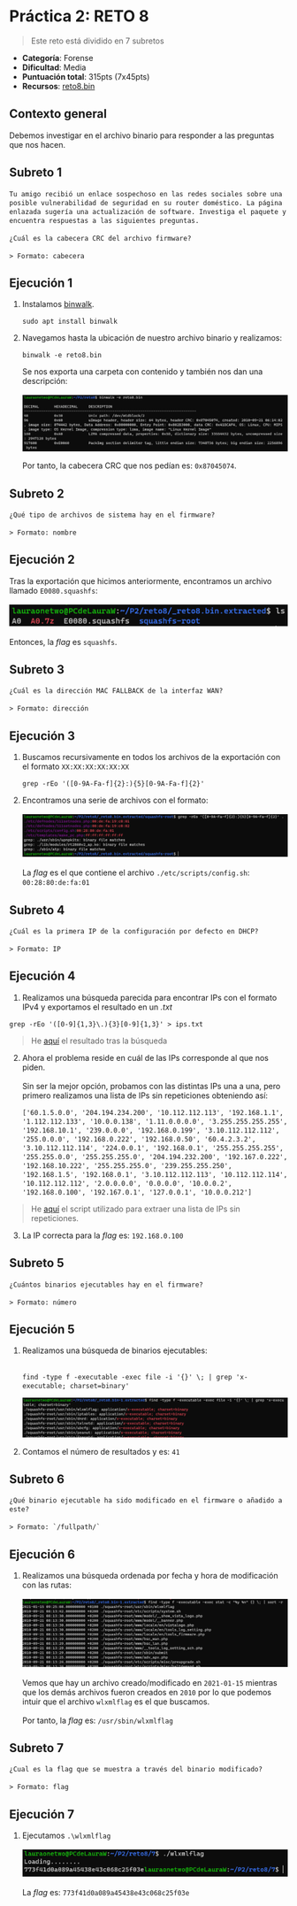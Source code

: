 # Práctica 2: RETO 8
> Este reto está dividido en 7 subretos
+ <b>Categoría</b>: Forense
+ <b>Dificultad</b>: Media
+ <b>Puntuación total</b>: 315pts (7x45pts)
+ <b>Recursos</b>: [reto8.bin](resources/reto8.bin)

## Contexto general

Debemos investigar en el archivo binario para responder a las preguntas que nos hacen.

## Subreto 1
```
Tu amigo recibió un enlace sospechoso en las redes sociales sobre una posible vulnerabilidad de seguridad en su router doméstico. La página enlazada sugería una actualización de software. Investiga el paquete y encuentra respuestas a las siguientes preguntas.

¿Cuál es la cabecera CRC del archivo firmware?

> Formato: cabecera
```

## Ejecución 1

1. Instalamos [binwalk](https://github.com/ReFirmLabs/binwalk).

    ```
    sudo apt install binwalk
    ```
2. Navegamos hasta la ubicación de nuestro archivo binario y realizamos:

    ```
    binwalk -e reto8.bin
    ```

    Se nos exporta una carpeta con contenido y también nos dan una descripción:
    <br><br>
    ![1](resources/1/1.1.png)

    Por tanto, la cabecera CRC que nos pedían es: ```0x87045074```.

## Subreto 2
```
¿Qué tipo de archivos de sistema hay en el firmware?

> Formato: nombre
```

## Ejecución 2

Tras la exportación que hicimos anteriormente, encontramos un archivo llamado ```E0080.squashfs```:
<br><br>
![2](resources/2/2.1.png)
<br><br>
Entonces, la _flag_ es ```squashfs```.

## Subreto 3
```
¿Cuál es la dirección MAC FALLBACK de la interfaz WAN?

> Formato: dirección
```

## Ejecución 3

1. Buscamos recursivamente en todos los archivos de la exportación con el formato ```XX:XX:XX:XX:XX:XX```

    ```
    grep -rEo '([0-9A-Fa-f]{2}:){5}[0-9A-Fa-f]{2}'
    ```

2. Encontramos una serie de archivos con el formato:
<br><br>
![3](resources/3/3.1.png)
<br><br>
La _flag_ es el que contiene el archivo ```./etc/scripts/config.sh```: ```00:28:80:de:fa:01```

## Subreto 4
```
¿Cuál es la primera IP de la configuración por defecto en DHCP?

> Formato: IP
```

## Ejecución 4

1. Realizamos una búsqueda parecida para encontrar IPs con el formato IPv4 y exportamos el resultado en un _.txt_ 
```
grep -rEo '([0-9]{1,3}\.){3}[0-9]{1,3}' > ips.txt
```

> He [aquí](resources/4/ips.txt) el resultado tras la búsqueda

2. Ahora el problema reside en cuál de las IPs corresponde al que nos piden.<br><br>
Sin ser la mejor opción, probamos con las distintas IPs una a una, pero primero realizamos una lista de IPs sin repeticiones obteniendo así: 
    ```
    ['60.1.5.0.0', '204.194.234.200', '10.112.112.113', '192.168.1.1', '1.112.112.133', '10.0.0.138', '1.11.0.0.0.0', '3.255.255.255.255', '192.168.10.1', '239.0.0.0', '192.168.0.199', '3.10.112.112.112', '255.0.0.0', '192.168.0.222', '192.168.0.50', '60.4.2.3.2', '3.10.112.112.114', '224.0.0.1', '192.168.0.1', '255.255.255.255', '255.255.0.0', '255.255.255.0', '204.194.232.200', '192.167.0.222', '192.168.10.222', '255.255.255.0', '239.255.255.250', '192.168.1.5', '192.168.0.1', '3.10.112.112.113', '10.112.112.114', '10.112.112.112', '2.0.0.0.0', '0.0.0.0', '10.0.0.2', '192.168.0.100', '192.167.0.1', '127.0.0.1', '10.0.0.212']
    ```
> He [aquí](resources/4/lista.py) el script utilizado para extraer una lista de IPs sin repeticiones.

3. La IP correcta para la _flag_ es: ```192.168.0.100```

## Subreto 5
```
¿Cuántos binarios ejecutables hay en el firmware?

> Formato: número
```

## Ejecución 5

1. Realizamos una búsqueda de binarios ejecutables:
<br><br>
    ```
    find -type f -executable -exec file -i '{}' \; | grep 'x-executable; charset=binary'
    ```
    ![5](resources/5/5.1.png)

2. Contamos el número de resultados y es: ```41```

## Subreto 6
```
¿Qué binario ejecutable ha sido modificado en el firmware o añadido a este?

> Formato: `/fullpath/`
```

## Ejecución 6

1. Realizamos una búsqueda ordenada por fecha y hora de modificación con las rutas:
<br><br>
![6](resources/6/6.1.png)
<br><br>
Vemos que hay un archivo creado/modificado en ```2021-01-15``` mientras que los demás archivos fueron creados en ```2010``` por lo que podemos intuir que el archivo ```wlxmlflag``` es el que buscamos.
<br><br>
Por tanto, la _flag_ es: ```/usr/sbin/wlxmlflag```

## Subreto 7
```
¿Cual es la flag que se muestra a través del binario modificado?

> Formato: flag
```

## Ejecución 7

1. Ejecutamos ```.\wlxmlflag```
<br><br>
![7](resources/7/7.1.png)
<br><br>
La _flag_ es: ```773f41d0a089a45438e43c068c25f03e```
